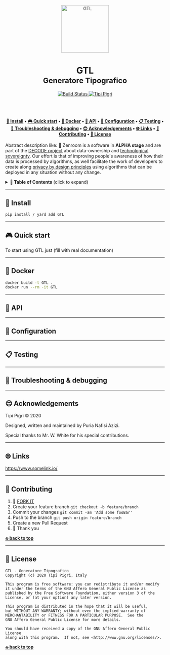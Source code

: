 <p align="center">
  <a href="https://www.tipipigri.com">
    <img alt="GTL" src="https://via.placeholder.com/150.png?text=LOGO" width="150" />
  </a>
</p>

<h1 align="center">
  GTL</br>
  <sub>Generatore Tipografico</sub>
</h1>

<p align="center">
  <a href="https://travis-ci.com/tipipigri/GTL">
    <img src="https://travis-ci.com/tipipigri/GTL.svg?branch=master" alt="Build Status">
  </a>
  <a href="https://tipipigri.com">
    <img src="https://img.shields.io/badge/%3C%2F%3E%20with%20%E2%9D%A4%20by-Tipi%20Pigri-green.svg" alt="Tipi Pigri">
  </a>
</p>

<br><br>

<h4 align="center">
  <a href="#-install">💾 Install</a>
  <span> • </span>
  <a href="#-quick-start">🎮 Quick start</a>
  <span> • </span>
  <a href="#-docker">🐋 Docker</a>
  <span> • </span>
  <a href="#-api">🐝 API</a>
  <span> • </span>
  <a href="#-configuration">🔧 Configuration</a>
  <span> • </span>
  <a href="#-testing">📋 Testing</a>
  <span> • </span>
  <a href="#-troubleshooting--debugging">🐛 Troubleshooting & debugging</a>
  <span> • </span>
  <a href="#-acknowledgements">😍 Acknowledgements</a>
  <span> • </span>
  <a href="#-links">🌐 Links</a>
  <span> • </span>
  <a href="#-contributing">👤 Contributing</a>
  <span> • </span>
  <a href="#-license">💼 License</a>
</h4>


Abstract description like: 🚧 Zenroom is a software in **ALPHA stage** and are part of the [DECODE project](https://decodeproject.eu) about data-ownership and [technological sovereignty](https://www.youtube.com/watch?v=RvBRbwBm_nQ). Our effort is that of improving people's awareness of how their data is processed by algorithms, as well facilitate the work of developers to create along [privacy by design principles](https://decodeproject.eu/publications/privacy-design-strategies-decode-architecture) using algorithms that can be deployed in any situation without any change.


<details id="toc">
 <summary><strong>🚩 Table of Contents</strong> (click to expand)</summary>

* [Install](#-install)
* [Quick start](#-quick-start)
* [Docker](#-docker)
* [API](#-api)
* [Configuration](#-configuration)
* [Testing](#-testing)
* [Troubleshooting & debugging](#-troubleshooting--debugging)
* [Acknowledgements](#-acknowledgements)
* [Links](#-links)
* [Contributing](#-contributing)
* [License](#-license)
</details>

***
## 💾 Install
```pip install / yard add GTL```


***
## 🎮 Quick start

To start using GTL just (fill with real documentation)

***
## 🐋 Docker

```bash
docker build -t GTL .
docker run --rm -it GTL
```

***
## 🐝 API

***
## 🔧 Configuration

***

## 📋 Testing

***
## 🐛 Troubleshooting & debugging

***
## 😍 Acknowledgements

Tipi Pigri © 2020

Designed, written and maintained by Puria Nafisi Azizi.

Special thanks to Mr. W. White for his special contributions.


***
## 🌐 Links

https://www.somelink.io/



***
## 👤 Contributing

1.  🔀 [FORK IT](../../fork)
2.  Create your feature branch `git checkout -b feature/branch`
3.  Commit your changes `git commit -am 'Add some fooBar'`
4.  Push to the branch `git push origin feature/branch`
5.  Create a new Pull Request
6.  🙏 Thank you


**[🔝 back to top](#toc)**

***
## 💼 License
    GTL - Generatore Tipografico
    Copyright (c) 2020 Tipi Pigri, Italy

    This program is free software: you can redistribute it and/or modify
    it under the terms of the GNU Affero General Public License as
    published by the Free Software Foundation, either version 3 of the
    License, or (at your option) any later version.

    This program is distributed in the hope that it will be useful,
    but WITHOUT ANY WARRANTY; without even the implied warranty of
    MERCHANTABILITY or FITNESS FOR A PARTICULAR PURPOSE.  See the
    GNU Affero General Public License for more details.

    You should have received a copy of the GNU Affero General Public License
    along with this program.  If not, see <http://www.gnu.org/licenses/>.

**[🔝 back to top](#toc)**
